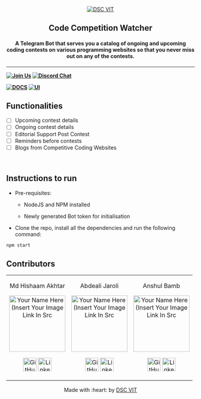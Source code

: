 <p align="center">
<a href="https://dscvit.com">
	<img src="https://user-images.githubusercontent.com/30529572/92081025-fabe6f00-edb1-11ea-9169-4a8a61a5dd45.png" alt="DSC VIT"/>
</a>
	<h2 align="center">  Code Competition Watcher  </h2>
	<h4 align="center">  A Telegram Bot that serves you a catalog of ongoing and upcoming coding contests on various programming websites so that you never miss out on any of the contests.  <h4>
</p>

---
[![Join Us](https://img.shields.io/badge/Join%20Us-Developer%20Student%20Clubs-red)](https://dsc.community.dev/vellore-institute-of-technology/)
[![Discord Chat](https://img.shields.io/discord/760928671698649098.svg)](https://discord.com/invite/cWyEXgV)

[![DOCS](https://img.shields.io/badge/Documentation-see%20docs-green?style=flat-square&logo=appveyor)](INSERT_LINK_FOR_DOCS_HERE) 
  [![UI ](https://img.shields.io/badge/User%20Interface-Link%20to%20UI-orange?style=flat-square&logo=appveyor)](INSERT_UI_LINK_HERE)


## Functionalities
- [ ]   Upcoming contest details
- [ ]   Ongoing contest details
- [ ]   Editorial Support Post Contest
- [ ]   Reminders before contests
- [ ] 	Blogs from Competitive Coding Websites
<br>


## Instructions to run

* Pre-requisites:

	-  NodeJS and NPM installed

	-  Newly generated Bot token for initialisation

[comment]: <> (* )

[comment]: <> (```bash)

[comment]: <> (< insert code >)

[comment]: <> (```)

* Clone the repo, install all the dependencies and run the following command:

```bash
npm start
```

## Contributors

<table>
<tr align="center">


<td>

Md Hishaam Akhtar

<p align="center">
<img src = "https://dscvit.com/images/dsc-logo-square.svg" width="150" height="150" alt="Your Name Here (Insert Your Image Link In Src">
</p>
<p align="center">
<a href = "https://github.com/person1"><img src = "http://www.iconninja.com/files/241/825/211/round-collaboration-social-github-code-circle-network-icon.svg" width="36" height = "36" alt="GitHub"/></a>
<a href = "https://www.linkedin.com/in/person1">
<img src = "http://www.iconninja.com/files/863/607/751/network-linkedin-social-connection-circular-circle-media-icon.svg" width="36" height="36" alt="LinkedIn"/>
</a>
</p>
</td>


<td>

Abdeali Jaroli

<p align="center">
<img src = "https://dscvit.com/images/dsc-logo-square.svg" width="150" height="150" alt="Your Name Here (Insert Your Image Link In Src">
</p>
<p align="center">
<a href = "https://github.com/person2"><img src = "http://www.iconninja.com/files/241/825/211/round-collaboration-social-github-code-circle-network-icon.svg" width="36" height = "36" alt="GitHub"/></a>
<a href = "https://www.linkedin.com/in/person2">
<img src = "http://www.iconninja.com/files/863/607/751/network-linkedin-social-connection-circular-circle-media-icon.svg" width="36" height="36" alt="LinkedIn"/>
</a>
</p>
</td>



<td>

Anshul Bamb

<p align="center">
<img src = "https://dscvit.com/images/dsc-logo-square.svg" width="150" height="150" alt="Your Name Here (Insert Your Image Link In Src">
</p>
<p align="center">
<a href = "https://github.com/person3"><img src = "http://www.iconninja.com/files/241/825/211/round-collaboration-social-github-code-circle-network-icon.svg" width="36" height = "36" alt="GitHub"/></a>
<a href = "https://www.linkedin.com/in/person3">
<img src = "http://www.iconninja.com/files/863/607/751/network-linkedin-social-connection-circular-circle-media-icon.svg" width="36" height="36" alt="LinkedIn"/>
</a>
</p>
</td>
</tr>
  </table>

<p align="center">
	Made with :heart: by <a href="https://dscvit.com">DSC VIT</a>
</p>

